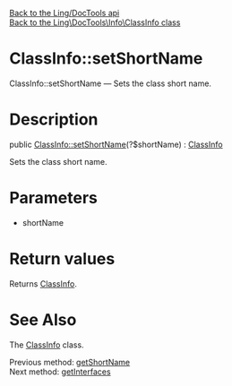 [Back to the Ling/DocTools api](https://github.com/lingtalfi/DocTools/blob/master/doc/api/Ling/DocTools.md)<br>
[Back to the Ling\DocTools\Info\ClassInfo class](https://github.com/lingtalfi/DocTools/blob/master/doc/api/Ling/DocTools/Info/ClassInfo.md)


ClassInfo::setShortName
================



ClassInfo::setShortName — Sets the class short name.




Description
================


public [ClassInfo::setShortName](https://github.com/lingtalfi/DocTools/blob/master/doc/api/Ling/DocTools/Info/ClassInfo/setShortName.md)(?$shortName) : [ClassInfo](https://github.com/lingtalfi/DocTools/blob/master/doc/api/Ling/DocTools/Info/ClassInfo.md)




Sets the class short name.




Parameters
================


- shortName

    


Return values
================

Returns [ClassInfo](https://github.com/lingtalfi/DocTools/blob/master/doc/api/Ling/DocTools/Info/ClassInfo.md).








See Also
================

The [ClassInfo](https://github.com/lingtalfi/DocTools/blob/master/doc/api/Ling/DocTools/Info/ClassInfo.md) class.

Previous method: [getShortName](https://github.com/lingtalfi/DocTools/blob/master/doc/api/Ling/DocTools/Info/ClassInfo/getShortName.md)<br>Next method: [getInterfaces](https://github.com/lingtalfi/DocTools/blob/master/doc/api/Ling/DocTools/Info/ClassInfo/getInterfaces.md)<br>

